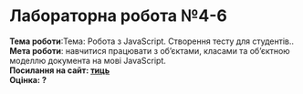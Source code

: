 <h1>Лабораторна робота №4-6</h1>
<b>Тема роботи</b>:Тема: Робота з JavaScript. Створення тесту для студентів..<br>
<b>Мета роботи</b>: навчитися працювати з об’єктами, класами та об’єктною моделлю
документа на мові JavaScript.<br>
<b>
<b>Посилання на сайт: <a href="https://karkuh.github.io/WEB_lab4-6/?">тиць</a></b><br>
<b>Оцінка: ?</b><br>
